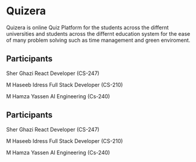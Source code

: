 # Quizera

Quizera is online Quiz Platform for the students across the differnt universities and students across the differnt education system for the ease of many problem solving such as time management and green enviroment.

## Participants

Sher Ghazi
React Developer
(CS-247)

M Haseeb Idress
Full Stack Developer
(CS-210)

M Hamza Yassen
AI Engineering
(Cs-240)

## Participants

Sher Ghazi
React Developer
(CS-247)

M Haseeb Idress
Full Stack Developer
(CS-210)

M Hamza Yassen
AI Engineering
(Cs-240)
